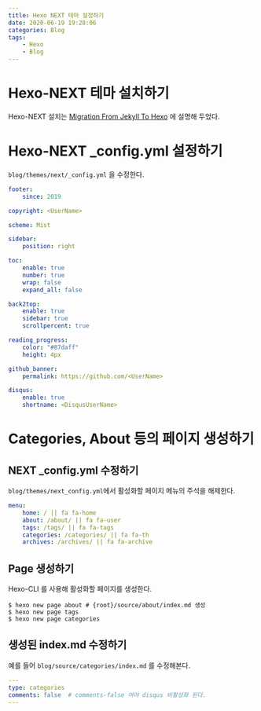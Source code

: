 ```yaml
---
title: Hexo NEXT 테마 설정하기
date: 2020-06-19 19:28:06
categories: Blog
tags:
    - Hexo
    - Blog
---
```

# Hexo-NEXT 테마 설치하기
Hexo-NEXT 설치는 [Migration From Jekyll To Hexo](http://joyoon729.github.io/Blog/migration-from-jekyll-to-hexo/#NEXT-%ED%85%8C%EB%A7%88-%EC%84%A4%EC%B9%98) 에 설명해 두었다.

# Hexo-NEXT _config.yml 설정하기
`blog/themes/next/_config.yml` 을 수정한다.
```yml
footer:
    since: 2019

copyright: <UserName>

scheme: Mist

sidebar:
    position: right

toc:
    enable: true
    number: true
    wrap: false
    expand_all: false

back2top:
    enable: true
    sidebar: true
    scrollpercent: true

reading_progress:
    color: "#87daff"
    height: 4px

github_banner:
    permalink: https://github.com/<UserName>

disqus:
    enable: true
    shortname: <DisqusUserName>
```

# Categories, About 등의 페이지 생성하기
## NEXT _config.yml 수정하기 
`blog/themes/next_config.yml`에서 활성화할 페이지 메뉴의 주석을 해제한다.
```yml
menu:
    home: / || fa fa-home
    about: /about/ || fa fa-user
    tags: /tags/ || fa fa-tags
    categories: /categories/ || fa fa-th
    archives: /archives/ || fa fa-archive
```

## Page 생성하기
Hexo-CLI 를 사용해 활성화할 페이지를 생성한다.
```shell
$ hexo new page about # {root}/source/about/index.md 생성
$ hexo new page tags
$ hexo new page categories
```

## 생성된 index.md 수정하기
예를 들어 `blog/source/categories/index.md` 를 수정해본다.
```yml
---
type: categories
comments: false  # comments-false 여야 disqus 비활성화 된다.
---
```

<br><br><br>

